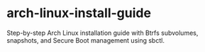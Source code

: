 # arch-linux-install-guide
Step-by-step Arch Linux installation guide with Btrfs subvolumes, snapshots, and Secure Boot management using sbctl.
